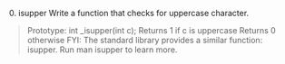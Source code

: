 0. isupper  Write a function that checks for uppercase character.
>Prototype: int _isupper(int c);
>Returns 1 if c is uppercase
>Returns 0 otherwise
>FYI: The standard library provides a similar function: isupper. Run man isupper to learn more.
